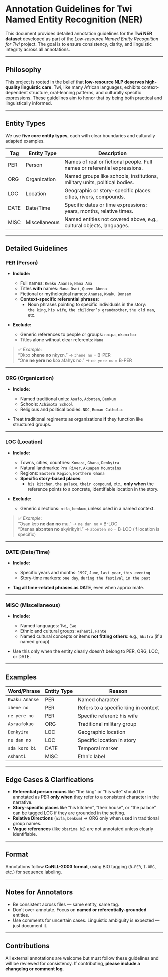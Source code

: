 # Annotation Guidelines for Twi Named Entity Recognition (NER)

This document provides detailed annotation guidelines for the **Twi NER dataset** developed as part of the _Low-resource Named Entity Recognition for Twi_ project. The goal is to ensure consistency, clarity, and linguistic integrity across all annotations.

---

## Philosophy

This project is rooted in the belief that **low-resource NLP deserves high-quality linguistic care**. Twi, like many African languages, exhibits context-dependent structure, oral-leaning patterns, and culturally specific expressions. These guidelines aim to honor that by being both practical and linguistically informed.

---

## Entity Types

We use **five core entity types**, each with clear boundaries and culturally adapted examples.

| Tag  | Entity Type   | Description                                                                |
| ---- | ------------- | -------------------------------------------------------------------------- |
| PER  | Person        | Names of real or fictional people. Full names or referential expressions.  |
| ORG  | Organization  | Named groups like schools, institutions, military units, political bodies. |
| LOC  | Location      | Geographic or story-specific places: cities, rivers, compounds.            |
| DATE | Date/Time     | Specific dates or time expressions: years, months, relative times.         |
| MISC | Miscellaneous | Named entities not covered above, e.g., cultural objects, languages.       |

---

## Detailed Guidelines

### PER (Person)

- **Include:**

  - Full names: `Kwaku Ananse`, `Nana Ama`
  - Titles **with** names: `Nana Osei`, `Queen Abena`
  - Fictional or mythological names: `Ananse`, `Kwaku Bonsam`
  - **Context-specific referential phrases**:
    - Noun phrases pointing to specific individuals in the story:  
      `the king`, `his wife`, `the children’s grandmother`, `the old man`, etc.

- **Exclude:**
  - Generic references to people or groups: `nnipa`, `nkɔmɔfoɔ`
  - Titles alone without clear referents: `Nana`

> ✅ _Example_:  
> “Ɔkɔɔ **ɔhene no** nkyɛn.” → `ɔhene no` = B-PER  
> “Ɔne **ne yere no** kɔɔ afahyɛ no.” → `ne yere no` = B-PER

---

### ORG (Organization)

- **Include:**

  - Named traditional units: `Asafo`, `Adɔnten`, `Benkum`
  - Schools: `Achimota School`
  - Religious and political bodies: `NDC`, `Roman Catholic`

- Treat traditional regiments as organizations **if** they function like structured groups.

---

### LOC (Location)

- **Include:**

  - Towns, cities, countries: `Kumasi`, `Ghana`, `Denkyira`
  - Natural landmarks: `Pra River`, `Akuapem Mountains`
  - Regions: `Eastern Region`, `Northern Ghana`
  - **Specific story-based places**:
    - `his kitchen`, `the palace`, `their compound`, etc., **only when** the reference points to a concrete, identifiable location in the story.

- **Exclude:**
  - Generic directions: `nifa`, `benkum`, unless used in a named context.

> ✅ _Example_:  
> “Ɔsan kɔɔ **ne dan no** mu.” → `ne dan no` = B-LOC  
> “Ɔtenaa **abɔnten no** akyirikyiri.” → `abɔnten no` = B-LOC (if location is specific)

---

### DATE (Date/Time)

- **Include:**

  - Specific years and months: `1997`, `June`, `last year`, `this evening`
  - Story-time markers: `one day`, `during the festival`, `in the past`

- **Tag all time-related phrases as DATE**, even when approximate.

---

### MISC (Miscellaneous)

- **Include:**

  - Named languages: `Twi`, `Ewe`
  - Ethnic and cultural groups: `Ashanti`, `Fante`
  - Named cultural concepts or items **not fitting others**: e.g., `Abɔfra` (if a named group)

- Use this only when the entity clearly doesn’t belong to PER, ORG, LOC, or DATE.

---

## Examples

| Word/Phrase    | Entity Type | Reason                               |
| -------------- | ----------- | ------------------------------------ |
| `Kwaku Ananse` | PER         | Named character                      |
| `ɔhene no`     | PER         | Refers to a specific king in context |
| `ne yere no`   | PER         | Specific referent: his wife          |
| `Asraafokuo`   | ORG         | Traditional military group           |
| `Denkyira`     | LOC         | Geographic location                  |
| `ne dan no`    | LOC         | Specific location in story           |
| `ɛda koro bi`  | DATE        | Temporal marker                      |
| `Ashanti`      | MISC        | Ethnic label                         |

---

## Edge Cases & Clarifications

- **Referential person nouns** like “the king” or “his wife” should be annotated as PER **only when** they refer to a consistent character in the narrative.
- **Story-specific places** like “his kitchen”, “their house”, or “the palace” can be tagged LOC if they are grounded in the setting.
- **Relative Directions** (`nifa`, `benkum`) → ORG only when used in traditional group names.
- **Vague references** (like `ɔbarima bi`) are not annotated unless clearly identifiable.

---

## Format

Annotations follow **CoNLL-2003 format**, using BIO tagging (`B-PER`, `I-ORG`, etc.) for sequence labeling.

---

## Notes for Annotators

- Be consistent across files — same entity, same tag.
- Don’t over-annotate. Focus on **named or referentially-grounded** entities.
- Use comments for uncertain cases. Linguistic ambiguity is expected — just document it.

---

## Contributions

All external annotations are welcome but must follow these guidelines and will be reviewed for consistency. If contributing, **please include a changelog or comment log**.
